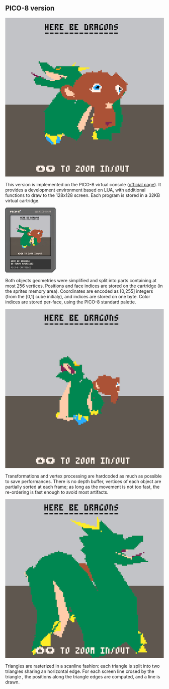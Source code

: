 ## PICO-8 version

![](images/pico8-1.png)

This version is implemented on the PICO-8 virtual console ([official page](https://www.lexaloffle.com/pico-8.php)). It provides a development environment based on LUA, with additional functions to draw to the 128x128 screen. Each program is stored in a 32KB virtual cartridge. 

![](output/herebedragons.p8.png)

Both objects geometries were simplified and split into parts containing at most 256 vertices. Positions and face indices are stored on the cartridge (in the sprites memory area). Coordinates are encoded as [0,255] integers (from the [0,1] cube initialy), and indices are stored on one byte. Color indices are stored per-face, using the PICO-8 standard palette.

![](images/pico8-2.png)

Transformations and vertex processing are hardcoded as much as possible to save performances. There is no depth buffer, vertices of each object are partially sorted at each frame; as long as the movement is not too fast, the re-ordering is fast enough to avoid most artifacts.

![](images/pico8-3.png)

Triangles are rasterized in a scanline fashion: each triangle is split into two triangles sharing an horizontal edge. For each screen line crosed by the triangle , the positions along the triangle edges are computed, and a line is drawn.


